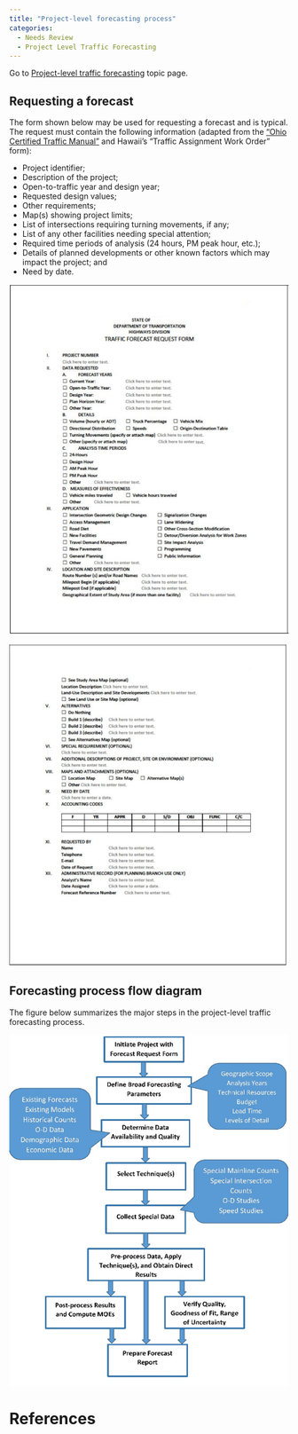 ```yaml
---
title: "Project-level forecasting process"
categories:
  - Needs Review
  - Project Level Traffic Forecasting
---
```


Go to [Project-level traffic forecasting](Project_level_traffic_forecasting) topic page.

Requesting a forecast
---------------------

The form shown below may be used for requesting a forecast and is typical. The request must contain the following information (adapted from the [“Ohio Certified Traffic Manual”](https://www.dot.state.oh.us/Divisions/Planning/SPR/ModelForecastingUnit/Documents/OH_Cert_Traffic_Manual.pdf) and Hawaii’s “Traffic Assignment Work Order” form):

-   Project identifier;
-   Description of the project;
-   Open-to-traffic year and design year;
-   Requested design values;
-   Other requirements;
-   Map(s) showing project limits;
-   List of intersections requiring turning movements, if any;
-   List of any other facilities needing special attention;
-   Required time periods of analysis (24 hours, PM peak hour, etc.);
-   Details of planned developments or other known factors which may impact the project; and
-   Need by date.

![](TrafficForecastRequestFormPage1.jpg "TrafficForecastRequestFormPage1.jpg")

![](TrafficForecastRequestFormPage2.jpg "TrafficForecastRequestFormPage2.jpg")

Forecasting process flow diagram
--------------------------------

The figure below summarizes the major steps in the project-level traffic forecasting process.

![](ProjectLevelProcess.jpg "ProjectLevelProcess.jpg")

References
==========

